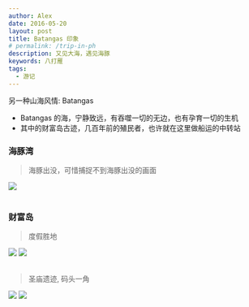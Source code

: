```yaml
---
author: Alex
date: 2016-05-20
layout: post
title: Batangas 印象
# permalink: /trip-in-ph
description: 又见大海，遇见海豚
keywords: 八打雁
tags: 
  - 游记
---
```


另一种山海风情: Batangas

- Batangas 的海，宁静致远，有吞噬一切的无边，也有孕育一切的生机
- 其中的财富岛古迹，几百年前的殖民者，也许就在这里做船运的中转站

### 海豚湾

<escape>
  <blockquote>海豚出没，可惜捕捉不到海豚出没的画面</blockquote>
  <div class="photoset-grid" data-layout="1">
    <img src="https://cdn.jsdelivr.net/gh/SANGET/blog-v3@master/content/assets/images/trip/batangas/1.jpg">
  </div>
  <br />
</escape>

### 财富岛

<escape>
  <blockquote>度假胜地</blockquote>
  <div class="photoset-grid" data-layout="22">
    <img src="https://cdn.jsdelivr.net/gh/SANGET/blog-v3@master/content/assets/images/trip/batangas/2.jpg">
    <img src="https://cdn.jsdelivr.net/gh/SANGET/blog-v3@master/content/assets/images/trip/batangas/5.jpg">
  </div>
  <br />
</escape>

<escape>
  <blockquote>圣庙遗迹, 码头一角</blockquote>
  <div class="photoset-grid" data-layout="22">
    <img src="https://cdn.jsdelivr.net/gh/SANGET/blog-v3@master/content/assets/images/trip/batangas/4.jpg">
    <img src="https://cdn.jsdelivr.net/gh/SANGET/blog-v3@master/content/assets/images/trip/batangas/3.jpg">
    <br />
  </div>
</escape>

